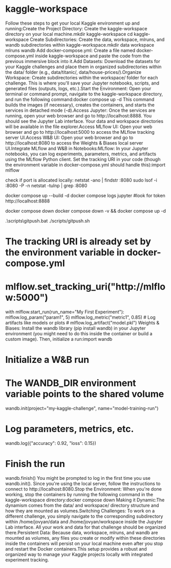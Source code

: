 # kaggle-workspace
Follow these steps to get your local Kaggle environment up and running:Create the Project Directory: Create the kaggle-workspace directory on your local machine.mkdir kaggle-workspace
cd kaggle-workspace
Create Subdirectories: Create the data, workspace, mlruns, and wandb subdirectories within kaggle-workspace.mkdir data workspace mlruns wandb
Add docker-compose.yml: Create a file named docker-compose.yml inside kaggle-workspace and paste the code from the previous immersive block into it.Add Datasets: Download the datasets for your Kaggle challenges and place them in organized subdirectories within the data/ folder (e.g., data/titanic/, data/house-prices/).Organize Workspace: Create subdirectories within the workspace/ folder for each challenge. This is where you'll save your Jupyter notebooks, scripts, and generated files (outputs, logs, etc.).Start the Environment: Open your terminal or command prompt, navigate to the kaggle-workspace directory, and run the following command:docker compose up -d
This command builds the images (if necessary), creates the containers, and starts the services in detached mode (-d).Access Jupyter: Once the services are running, open your web browser and go to http://localhost:8888. You should see the Jupyter Lab interface. Your data and workspace directories will be available in the file explorer.Access MLflow UI: Open your web browser and go to http://localhost:5000 to access the MLflow tracking server UI.Access W&B UI: Open your web browser and go to http://localhost:8080 to access the Weights & Biases local server UI.Integrate MLflow and W&B in Notebooks:MLflow: In your Jupyter notebooks, you can log experiments, parameters, metrics, and artifacts using the MLflow Python client. Set the tracking URI in your code (though the environment variable in docker-compose.yml should handle this):import mlflow


check if port is allocated locally:
netstat -ano | findstr :8080
sudo lsof -i :8080 -P -n
netstat -tulnp | grep :8080

docker compose up --build -d
docker compose logs jupyter #look for token
http://localhost:8888

docker compose down
docker compose down -v && docker compose up -d

.\scripts\gitpush.bat
./scripts/gitpush.sh

# The tracking URI is already set by the environment variable in docker-compose.yml
# mlflow.set_tracking_uri("http://mlflow:5000")


with mlflow.start_run(run_name="My First Experiment"):
    mlflow.log_param("param1", 5)
    mlflow.log_metric("metric1", 0.85)
    # Log artifacts like models or plots
    # mlflow.log_artifact("model.pkl")
Weights & Biases: Install the wandb library (pip install wandb) in your Jupyter environment (you might need to do this inside the container or build a custom image). Then, initialize a run:import wandb

# Initialize a W&B run
# The WANDB_DIR environment variable points to the shared volume
wandb.init(project="my-kaggle-challenge", name="model-training-run")

# Log parameters, metrics, etc.
wandb.log({"accuracy": 0.92, "loss": 0.15})

# Finish the run
wandb.finish()
You might be prompted to log in the first time you use wandb.init(). Since you're using the local server, follow the instructions to connect to http://localhost:8080.Stop the Environment: When you're done working, stop the containers by running the following command in the kaggle-workspace directory:docker compose down
Making it Dynamic:The dynamism comes from the data/ and workspace/ directory structure and how they are mounted as volumes.Switching Challenges: To work on a different challenge, you simply navigate to the corresponding subdirectory within /home/jovyan/data and /home/jovyan/workspace inside the Jupyter Lab interface. All your work and data for that challenge should be organized there.Persistent Data: Because data, workspace, mlruns, and wandb are mounted as volumes, any files you create or modify within these directories inside the containers will persist on your local machine even after you stop and restart the Docker containers.This setup provides a robust and organized way to manage your Kaggle projects locally with integrated experiment tracking.
